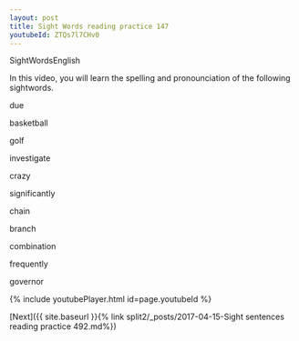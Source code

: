 ```yaml
---
layout: post
title: Sight Words reading practice 147
youtubeId: ZTQs7l7CHv0
---
```

 
 
SightWordsEnglish

In this video, you will learn the spelling and pronounciation of the following sightwords.

due

basketball

golf

investigate

crazy

significantly

chain

branch

combination

frequently

governor
 
{% include youtubePlayer.html id=page.youtubeId %}
 
 

[Next]({{ site.baseurl }}{% link  split2/_posts/2017-04-15-Sight sentences reading practice 492.md%})
 
